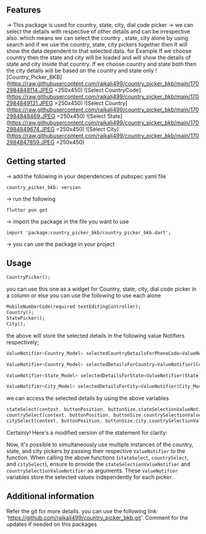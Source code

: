 <!--
This README describes the package. If you publish this package to pub.dev,
this README's contents appear on the landing page for your package.

For information about how to write a good package README, see the guide for
[writing package pages](https://dart.dev/guides/libraries/writing-package-pages).

For general information about developing packages, see the Dart guide for
[creating packages](https://dart.dev/guides/libraries/create-library-packages)
and the Flutter guide for
[developing packages and plugins](https://flutter.dev/developing-packages).
-->
## Features

-> This package is used for country, state, city, dial code picker
-> we can select the details with respective of other details and can be irrespective also. which means we can select the 
country , state, city alone by using search and if we use the country, state, city pickers together then It will show the data
dependent to that selected data. for Example If we choose country then the state and city will be loaded and will show the 
details of state and city inside that country. If we choose country and state both then the city details will be based on the 
country and state only
![Country_Picker_BKB](https://raw.githubusercontent.com/rajkali499/country_picker_bkb/main/1702984848114.JPEG =250x450)
![Select CountryCode](https://raw.githubusercontent.com/rajkali499/country_picker_bkb/main/1702984849131.JPEG =250x450)
![Select Country](https://raw.githubusercontent.com/rajkali499/country_picker_bkb/main/1702984848469.JPEG =250x450)
![Select State](https://raw.githubusercontent.com/rajkali499/country_picker_bkb/main/1702984849674.JPEG =250x450)
![Select City](https://raw.githubusercontent.com/rajkali499/country_picker_bkb/main/1702984847859.JPEG =250x450)


## Getting started

-> add the following in your dependencies of pubspec.yaml file

    country_picker_bkb: version

-> run the following

    flutter pun get

-> import the package in the file you want to use

    import 'package:country_picker_bkb/country_picker_bkb.dart';

-> you can use the package in your project

## Usage

```dart
CountryPicker();
```

you can use this one as a widget for Country, state, city, dial code picker in a column or else you can use the following 
to use each alone

```dart
MobileNumberCode(required textEditingController);
Country();
StatePicker();
City();
```
the above will store the selected details in the following value Notifiers respectively;

```dart
ValueNotifier<Country_Model> selectedCountryDetailsForPhoneCode=ValueNotifier(Country_Model());

ValueNotifier<Country_Model> selectedDetailsForCountry=ValueNotifier(Country_Model());

ValueNotifier<State_Model> selectedDetailsForState=ValueNotifier(State_Model());

ValueNotifier<City_Model> selectedDetailsForCity=ValueNotifier(City_Model());
```

we can access the selected details by using the above variables
```dart
stateSelect(context, buttonPosition, buttonSize,stateSelectionValueNotifier,countrySelectionValueNotifier);
countrySelect(context, buttonPosition, buttonSize,countrySelectionValueNotifier);
citySelect(context, buttonPosition, buttonSize,city,countrySelectionValueNotifier,stateSelectionValueNotifier,);

```

Certainly! Here's a modified version of the statement for clarity:

Now, it's possible to simultaneously use multiple instances of the country, state, and city pickers by passing their respective `ValueNotifier` to the function. When calling the above functions (`stateSelect`, `countrySelect`, and `citySelect`), ensure to provide the `stateSelectionValueNotifier` and `countrySelectionValueNotifier` as arguments. These `ValueNotifier` variables store the selected values independently for each picker.
## Additional information

Refer the git for more details. you can use the following link 'https://github.com/rajkali499/country_picker_bkb.git'. Comment 
for the updates if needed on this packages
